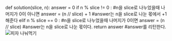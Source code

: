 def solution(slice, n):
answer = 0
if n % slice != 0 : #n을 slice로 나누었을때 나머지가 0이 아니면
answer = (n // slice) + 1 #answer는 n을 slice로 나눈 몫에서 +1해준다
elif n % slice == 0 : #n을 slice로 나누었을때 나머지가 0이면
answer = (n // slice) #answer는 n을 slice로 나눈 몫이다.
return answer #answer를 리턴한다.
![피자 나눠먹기](https://user-images.githubusercontent.com/124108940/226176467-a7b1aaba-29c1-45a5-9bc9-ef36af3e3a5f.PNG)
